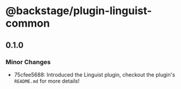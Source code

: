 # @backstage/plugin-linguist-common

## 0.1.0

### Minor Changes

- 75cfee5688: Introduced the Linguist plugin, checkout the plugin's `README.md` for more details!
